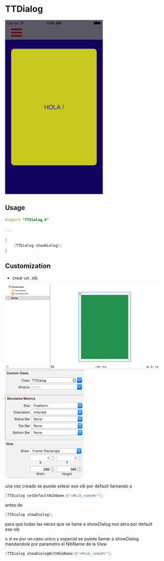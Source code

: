 # TTDialog


![Example](https://github.com/TuteTipito/TTDialog/blob/master/screenshotTTDialog.png)

## Usage
```objective-c
#import "TTDialog.h"

...

{
    [TTDialog showDialog];
}
```

## Customization

* crear un .xib

![01](https://github.com/TuteTipito/images/blob/master/TTDialog01.png)
![02](https://github.com/TuteTipito/images/blob/master/TTDialog02.png)
![03](https://github.com/TuteTipito/images/blob/master/TTDialog03.png)
![04](https://github.com/TuteTipito/images/blob/master/TTDialog04.png)

una vez creado se puede setear ese xib por default llamando a
```objective-c
[TTDialog setDefaultNibName:@"<#nib_name#>"];
```
antes de 
```objective-c
[TTDialog showDialog];
```
para que todas las veces que se llame a showDialog nos abra por default ese xib


o si es por un caso unico y especial se puede llamar a showDialog mandandole por parametro el NibName de la View
```objective-c
[TTDialog showDialogWithNibName:@"<#nib_name#>"];
```
